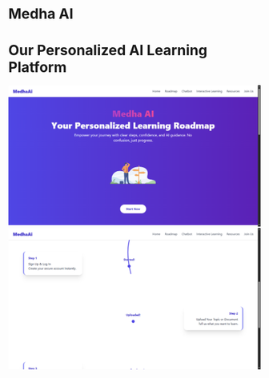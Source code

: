 # Medha AI 
# Our Personalized AI Learning Platform 

![image alt](https://github.com/Suraj-Wakhure/PersonalAI/blob/main/Screenshot%20(171).png?raw=true)
![image_alt](https://github.com/Suraj-Wakhure/PersonalAI/blob/main/Screenshot%20(172).png?raw=true)
